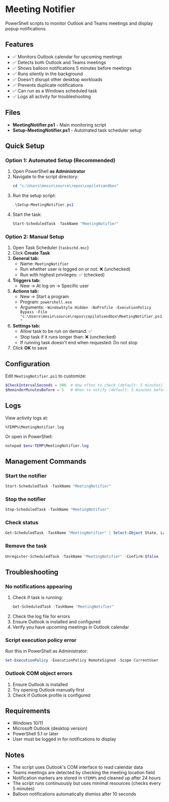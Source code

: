 # Meeting Notifier

PowerShell scripts to monitor Outlook and Teams meetings and display popup notifications.

## Features

- ✅ Monitors Outlook calendar for upcoming meetings
- ✅ Detects both Outlook and Teams meetings
- ✅ Shows balloon notifications 5 minutes before meetings
- ✅ Runs silently in the background
- ✅ Doesn't disrupt other desktop workloads
- ✅ Prevents duplicate notifications
- ✅ Can run as a Windows scheduled task
- ✅ Logs all activity for troubleshooting

## Files

- **MeetingNotifier.ps1** - Main monitoring script
- **Setup-MeetingNotifier.ps1** - Automated task scheduler setup

## Quick Setup

### Option 1: Automated Setup (Recommended)

1. Open PowerShell **as Administrator**
2. Navigate to the script directory:
   ```powershell
   cd "c:\Users\mosin\source\repos\copilotsandbox"
   ```
3. Run the setup script:
   ```powershell
   .\Setup-MeetingNotifier.ps1
   ```
4. Start the task:
   ```powershell
   Start-ScheduledTask -TaskName "MeetingNotifier"
   ```

### Option 2: Manual Setup

1. Open Task Scheduler (`taskschd.msc`)
2. Click **Create Task**
3. **General tab:**
   - Name: `MeetingNotifier`
   - Run whether user is logged on or not: ❌ (unchecked)
   - Run with highest privileges: ✅ (checked)
4. **Triggers tab:**
   - New → At log on → Specific user
5. **Actions tab:**
   - New → Start a program
   - Program: `powershell.exe`
   - Arguments: `-WindowStyle Hidden -NoProfile -ExecutionPolicy Bypass -File "c:\Users\mosin\source\repos\copilotsandbox\MeetingNotifier.ps1"`
6. **Settings tab:**
   - Allow task to be run on demand: ✅
   - Stop task if it runs longer than: ❌ (unchecked)
   - If running task doesn't end when requested: Do not stop
7. Click **OK** to save

## Configuration

Edit `MeetingNotifier.ps1` to customize:

```powershell
$CheckIntervalSeconds = 300  # How often to check (default: 5 minutes)
$ReminderMinutesBefore = 5   # When to notify (default: 5 minutes before)
```

## Logs

View activity logs at:
```
%TEMP%\MeetingNotifier.log
```

Or open in PowerShell:
```powershell
notepad $env:TEMP\MeetingNotifier.log
```

## Management Commands

### Start the notifier
```powershell
Start-ScheduledTask -TaskName "MeetingNotifier"
```

### Stop the notifier
```powershell
Stop-ScheduledTask -TaskName "MeetingNotifier"
```

### Check status
```powershell
Get-ScheduledTask -TaskName "MeetingNotifier" | Select-Object State, LastRunTime, NextRunTime
```

### Remove the task
```powershell
Unregister-ScheduledTask -TaskName "MeetingNotifier" -Confirm:$false
```

## Troubleshooting

### No notifications appearing

1. Check if task is running:
   ```powershell
   Get-ScheduledTask -TaskName "MeetingNotifier"
   ```
2. Check the log file for errors
3. Ensure Outlook is installed and configured
4. Verify you have upcoming meetings in Outlook calendar

### Script execution policy error

Run this in PowerShell as Administrator:
```powershell
Set-ExecutionPolicy -ExecutionPolicy RemoteSigned -Scope CurrentUser
```

### Outlook COM object errors

1. Ensure Outlook is installed
2. Try opening Outlook manually first
3. Check if Outlook profile is configured

## Requirements

- Windows 10/11
- Microsoft Outlook (desktop version)
- PowerShell 5.1 or later
- User must be logged in for notifications to display

## Notes

- The script uses Outlook's COM interface to read calendar data
- Teams meetings are detected by checking the meeting location field
- Notification markers are stored in `%TEMP%` and cleaned up after 24 hours
- The script runs continuously but uses minimal resources (checks every 5 minutes)
- Balloon notifications automatically dismiss after 10 seconds
